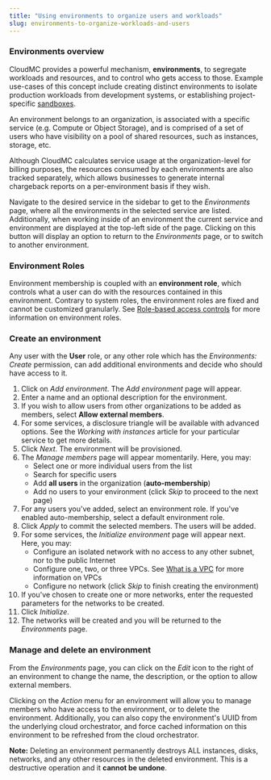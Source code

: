 ```yaml
---
title: "Using environments to organize users and workloads"
slug: environments-to-organize-workloads-and-users
---
```



### Environments overview

CloudMC provides a powerful mechanism, **environments**, to segregate workloads and resources, and to control who gets access to those. Example use-cases of this concept include creating distinct environments to isolate production workloads from development systems, or establishing project-specific [sandboxes](https://en.wikipedia.org/wiki/Sandbox_%28computer_security%29).

An environment belongs to an organization, is associated with a specific service (e.g. Compute or Object Storage), and is comprised of a set of users who have visibility on a pool of shared resources, such as instances, storage, etc.

Although CloudMC calculates service usage at the organization-level for billing purposes, the resources consumed by each environments are also tracked separately, which allows businesses to generate internal chargeback reports on a per-environment basis if they wish.

Navigate to the desired service in the sidebar to get to the *Environments* page, where all the environments in the selected service are listed.  Additionally, when working inside of an environment the current service and environment are displayed at the top-left side of the page.  Clicking on this button will display an option to return to the *Environments* page, or to switch to another environment.

### Environment Roles

Environment membership is coupled with an **environment role**, which controls what a user can do with the resources contained in this environment. Contrary to system roles, the environment roles are fixed and cannot be customized granularly.  See [Role-based access controls](../administration/rbac.md) for more information on environment roles.

### Create an environment

Any user with the **User** role, or any other role which has the *Environments: Create* permission, can add additional environments and decide who should have access to it.

1. Click on *Add environment*.  The *Add environment* page will appear.
1. Enter a name and an optional description for the environment.
1. If you wish to allow users from other organizations to be added as members, select **Allow external members**.
1. For some services, a disclosure triangle will be available with advanced options.  See the *Working with instances* article for your particular service to get more details.
1. Click *Next*.  The environment will be provisioned.
1. The *Manage members* page will appear momentarily.  Here, you may:
   - Select one or more individual users from the list
   - Search for specific users
   - Add **all users** in the organization (**auto-membership**)
   - Add no users to your environment (click *Skip* to proceed to the next page)
1. For any users you've added, select an environment role.  If you've enabled auto-membership, select a default environment role.
1. Click *Apply* to commit the selected members.  The users will be added.
1. For some services, the *Initialize environment* page will appear next.  Here, you may:
   - Configure an isolated network with no access to any other subnet, nor to the public Internet
   - Configure one, two, or three VPCs.  See [What is a VPC](what-is-a-vpc.md) for more information on VPCs
   - Configure no network (click *Skip* to finish creating the environment)
1. If you've chosen to create one or more networks, enter the requested parameters for the networks to be created.
1. Click *Initialize*.
1. The networks will be created and you will be returned to the *Environments* page.

### Manage and delete an environment

From the *Environments* page, you can click on the *Edit* icon to the right of an environment to change the name, the description, or the option to allow external members.

Clicking on the *Action* menu for an environment will allow you to manage members who have access to the environment, or to delete the environment.  Additionally, you can also copy the environment's UUID from the underlying cloud orchestrator, and force cached information on this environment to be refreshed from the cloud orchestrator.

**Note:** Deleting an environment permanently destroys ALL instances, disks, networks, and any other resources in the deleted environment.  This is a destructive operation and it **cannot be undone**.
